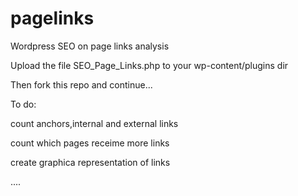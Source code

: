 # pagelinks
Wordpress SEO on page links analysis

Upload the file SEO_Page_Links.php to your wp-content/plugins dir

Then fork this repo and continue...

To do:

count anchors,internal and external links

count which pages receime more links

create graphica representation of links

....
